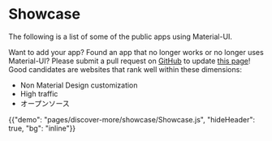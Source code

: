 # Showcase

<p class="description">The following is a list of some of the public apps using Material-UI.</p>

Want to add your app? Found an app that no longer works or no longer uses Material-UI? Please submit a pull request on [GitHub](https://github.com/mui-org/material-ui) to update [this page](https://github.com/mui-org/material-ui/blob/master/docs/src/pages/discover-more/showcase/appList.js)! Good candidates are websites that rank well within these dimensions:

- Non Material Design customization
- High traffic
- オープンソース

{{"demo": "pages/discover-more/showcase/Showcase.js", "hideHeader": true, "bg": "inline"}}